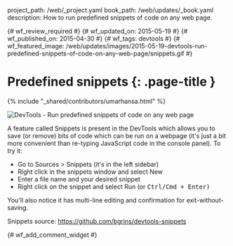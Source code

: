 project_path: /web/_project.yaml
book_path: /web/updates/_book.yaml
description: How to run predefined snippets of code on any web page.

{# wf_review_required #}
{# wf_updated_on: 2015-05-19 #}
{# wf_published_on: 2015-04-30 #}
{# wf_tags: devtools #}
{# wf_featured_image: /web/updates/images/2015-05-19-devtools-run-predefined-snippets-of-code-on-any-web-page/snippets.gif #}

# Predefined snippets {: .page-title }

{% include "_shared/contributors/umarhansa.html" %}


<img src="/web/updates/images/2015-05-19-devtools-run-predefined-snippets-of-code-on-any-web-page/snippets.gif" alt="DevTools - Run predefined snippets of code on any web page">

A feature called Snippets is present in the DevTools which allows you to save (or remove) bits of code which can be run on a webpage (it's just a bit more convenient than re-typing JavaScript code in the console panel). To try it:

<ul>
<li>Go to Sources &gt; Snippets (it's in the left sidebar)</li>
<li>Right click in the snippets window and select New</li>
<li>Enter a file name and your desired snippet</li>
<li>Right click on the snippet and select Run (or <kbd class="kbd">Ctrl/Cmd + Enter)</kbd></li>
</ul>

You'll also notice it has multi-line editing and confirmation for exit-without-saving.

Snippets source: <a href="https://github.com/bgrins/devtools-snippets">https://github.com/bgrins/devtools-snippets</a>


{# wf_add_comment_widget #}
